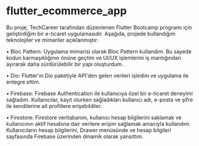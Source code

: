 # flutter_ecommerce_app

Bu proje, TechCareer tarafından düzenlenen Flutter Bootcamp programı için geliştirdiğim bir e-ticaret uygulamasıdır. Aşağıda, projede kullandığım teknolojiler ve mimariler açıklanmıştır:

• Bloc Pattern: Uygulama mimarisi olarak Bloc Pattern kullandım. Bu sayede kodun karmaşıklığının önüne geçtim ve UI/UX işlemlerini iş mantığından ayırarak daha sürdürülebilir bir yapı oluşturdum.

• Dio: Flutter'ın Dio paketiyle API'den gelen verileri işledim ve uygulama ile entegre ettim.

• Firebase: Firebase Authentication ile kullanıcıya özel bir e-ticaret deneyimi sağladım. Kullanıcılar, kayıt olurken sağladıkları kullanıcı adı, e-posta ve şifre ile kendilerine ait profillere erişebildiler.

• Firestore: Firestore veritabanını, kullanıcı hesap bilgilerini saklamak ve kullanıcının aktif hesabına dair verilere erişim sağlamak amacıyla kullandım. Kullanıcıların hesap bilgilerini, Drawer menüsünde ve hesap 
  bilgileri sayfasında Firebase üzerinden dinamik olarak yansıttım.

